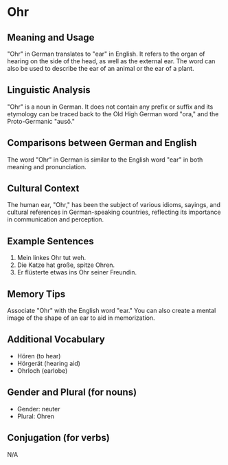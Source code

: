 # Ohr
## Meaning and Usage
"Ohr" in German translates to "ear" in English. It refers to the organ of hearing on the side of the head, as well as the external ear. The word can also be used to describe the ear of an animal or the ear of a plant.

## Linguistic Analysis
"Ohr" is a noun in German. It does not contain any prefix or suffix and its etymology can be traced back to the Old High German word "ora," and the Proto-Germanic "ausô."

## Comparisons between German and English
The word "Ohr" in German is similar to the English word "ear" in both meaning and pronunciation.

## Cultural Context
The human ear, "Ohr," has been the subject of various idioms, sayings, and cultural references in German-speaking countries, reflecting its importance in communication and perception.

## Example Sentences
1. Mein linkes Ohr tut weh.
2. Die Katze hat große, spitze Ohren.
3. Er flüsterte etwas ins Ohr seiner Freundin.

## Memory Tips
Associate "Ohr" with the English word "ear." You can also create a mental image of the shape of an ear to aid in memorization.

## Additional Vocabulary
- Hören (to hear)
- Hörgerät (hearing aid)
- Ohrloch (earlobe)

## Gender and Plural (for nouns)
- Gender: neuter
- Plural: Ohren

## Conjugation (for verbs)
N/A